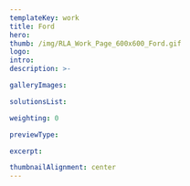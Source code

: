 ```yaml
---
templateKey: work
title: Ford
hero: 
thumb: /img/RLA_Work_Page_600x600_Ford.gif
logo: 
intro: 
description: >-

galleryImages:

solutionsList:

weighting: 0

previewType:

excerpt:

thumbnailAlignment: center
---
```

